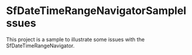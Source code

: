 # SfDateTimeRangeNavigatorSampleIssues
This project is a sample to illustrate some issues with the SfDateTimeRangeNavigator.
